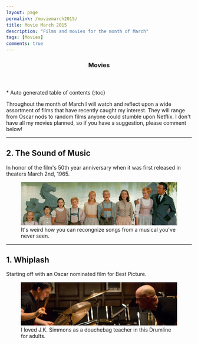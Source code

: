 ```yaml
---
layout: page
permalink: /moviemarch2015/
title: Movie March 2015
description: "Films and movies for the month of March"
tags: [Movies]
comments: true
---
```


<section id="table-of-contents" class="toc">
  <header>
    <h3>Movies</h3>
  </header>
<div id="drawer" markdown="1">
*  Auto generated table of contents
{:toc}
</div>
</section><!-- /#table-of-contents -->

Throughout the month of March I will watch and reflect upon a wide assortment of films that have recently caught my interest. They will range from Oscar nods to random films anyone could stumble upon Netflix. I don't have all my movies planned, so if you have a suggestion, please comment below! 

---

## 2. The Sound of Music

In honor of the film's 50th year anniversary when it was first released in theaters March 2nd, 1965.
<figure>
<img src="/images/moviemarch2015/soundofmusic.jpg">
<figcaption>It's weird how you can recongnize songs from a musical you've never seen.</figcaption>
</figure>

---

## 1. Whiplash

Starting off with an Oscar nominated film for Best Picture.
<figure>
<img src="/images/moviemarch2015/whiplash-1.jpg">
<figcaption>I loved J.K. Simmons as a douchebag teacher in this Drumline for adults. 
</figcaption>
</figure>
